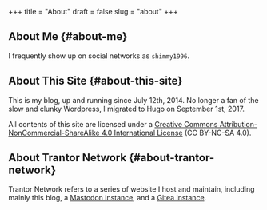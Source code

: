 +++
title = "About"
draft = false
slug = "about"
+++

## About Me {#about-me}

I frequently show up on social networks as `shimmy1996`.


## About This Site {#about-this-site}

This is my blog, up and running since July 12th, 2014. No longer a fan of the slow and clunky Wordpress, I migrated to Hugo on September 1st, 2017.

All contents of this site are licensed under a [Creative Commons Attribution-NonCommercial-ShareAlike 4.0 International License](http://creativecommons.org/licenses/by-nc-sa/4.0/) (CC BY-NC-SA 4.0).


## About Trantor Network {#about-trantor-network}

Trantor Network refers to a series of website I host and maintain, including mainly this blog, a [Mastodon instance](https://mstdn.shimmy1996.com/), and a [Gitea instance](https://git.shimmy1996.com/).
